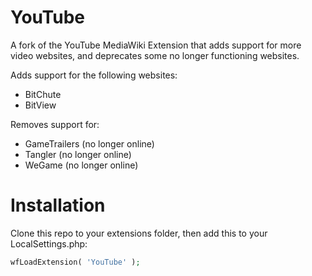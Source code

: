 # YouTube
A fork of the YouTube MediaWiki Extension that adds support for more video websites, and deprecates some no longer functioning websites.

Adds support for the following websites:

* BitChute
* BitView

Removes support for:

* GameTrailers (no longer online)
* Tangler (no longer online)
* WeGame (no longer online)

# Installation
Clone this repo to your extensions folder, then add this to your LocalSettings.php:

```php 
wfLoadExtension( 'YouTube' ); 
```